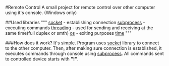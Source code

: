 #Remote Control
A small project for remote control over other computer using it's console. (Windows only)

##Used libraries
"""
[socket](https://docs.python.org/3/library/socket.html) - establishing connection
[subprocess](https://docs.python.org/3/library/subprocess.html) - executing commands
[threading](https://docs.python.org/3/library/threading.html) - used for sending and receiving at the same time(full duplex or smth)
[os](https://docs.python.org/3/library/os.html) - exiting purposes
[time](https://docs.python.org/3/library/time.html)
"""

###How does it work?
It's simple. Program uses [socket](https://docs.python.org/3/library/socket.html) library to connect to the other computer. Then, after making sure connection is established, it executes commands through console using [subprocess](https://docs.python.org/3/library/subprocess.html). All commands sent to controlled device starts with **"!"**. 

